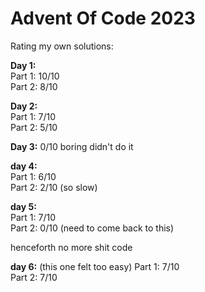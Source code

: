 # Advent Of Code 2023 
Rating my own solutions:

**Day 1:**  
	Part 1: 10/10  
	Part 2: 8/10  


**Day 2:**  
	Part 1: 7/10  
	Part 2: 5/10  


**Day 3:** 0/10 boring didn't do it  


**day 4:**  
	Part 1: 6/10  
	Part 2: 2/10 (so slow)  


**day 5:**   
	Part 1: 7/10  
	Part 2: 0/10 (need to come back to this)  
  
henceforth no more shit code

**day 6:** (this one felt too easy) 
    Part 1: 7/10  
    Part 2: 7/10  
